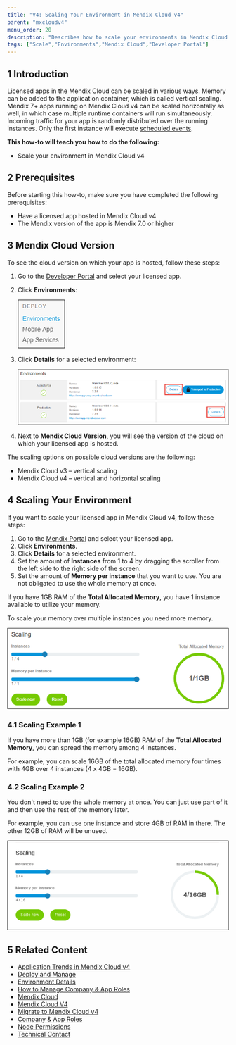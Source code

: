 ```yaml
---
title: "V4: Scaling Your Environment in Mendix Cloud v4"
parent: "mxcloudv4"
menu_order: 20
description: "Describes how to scale your environments in Mendix Cloud v4."
tags: ["Scale","Environments","Mendix Cloud","Developer Portal"]
---
```


## 1 Introduction

Licensed apps in the Mendix Cloud can be scaled in various ways. Memory can be added to the application container, which is called vertical scaling. Mendix 7+ apps running on Mendix Cloud v4 can be scaled horizontally as well, in which case multiple runtime containers will run simultaneously. Incoming traffic for your app is randomly distributed over the running instances. Only the first instance will execute [scheduled events](/refguide/scheduled-events).

**This how-to will teach you how to do the following:**

* Scale your environment in Mendix Cloud v4

## 2 Prerequisites

Before starting this how-to, make sure you have completed the following prerequisites:

* Have a licensed app hosted in Mendix Cloud v4
* The Mendix version of the app is Mendix 7.0 or higher

## 3 Mendix Cloud Version

To see the cloud version on which your app is hosted, follow these steps:

1. Go to the [Developer Portal](http://home.mendix.com) and select your licensed app.
2.  Click **Environments**:

    ![](attachments/scale-environment/deploy-scale.png)

3.  Click **Details** for a selected environment:

    ![](attachments/scale-environment/environment-details.png)

4. Next to **Mendix Cloud Version**, you will see the version of the cloud on which your licensed app is hosted.

The scaling options on possible cloud versions are the following:

*   Mendix Cloud v3 – vertical scaling
*   Mendix Cloud v4 – vertical and horizontal scaling

## 4 Scaling Your Environment

If you want to scale your licensed app in Mendix Cloud v4, follow these steps:

1. Go to the [Mendix Portal](http://home.mendix.com) and select your licensed app.
2. Click **Environments**.
3. Click **Details** for a selected environment.
4. Set the amount of **Instances** from 1 to 4 by dragging the scroller from the left side to the right side of the screen.
5. Set the amount of **Memory per instance** that you want to use. You are not obligated to use the whole memory at once.

If you have 1GB RAM of the **Total Allocated Memory**, you have 1 instance available to utilize your memory.

To scale your memory over multiple instances you need more memory.

![](attachments/scale-environment/scale.png)

### 4.1 Scaling Example 1

If you have more than 1GB (for example 16GB) RAM of the **Total Allocated Memory**, you can spread the memory among 4 instances.

For example, you can scale 16GB of the total allocated memory four times with 4GB over 4 instances (4 x 4GB = 16GB).

### 4.2 Scaling Example 2

You don't need to use the whole memory at once. You can just use part of it and then use the rest of the memory later.

For example, you can use one instance and store 4GB of RAM in there. The other 12GB of RAM will be unused.

![](attachments/scale-environment/scaling.png)

## 5 Related Content

* [Application Trends in Mendix Cloud v4](/developerportal/operate/trends-v4)
* [Deploy and Manage](index)
* [Environment Details](environments-details)
* [How to Manage Company & App Roles](/developerportal/company-app-roles/manage-roles)
* [Mendix Cloud](mendix-cloud-deploy)
* [Mendix Cloud V4](mxcloudv4)
* [Migrate to Mendix Cloud v4](migrating-to-v4)
* [Company & App Roles](/developerportal/company-app-roles/index)
* [Node Permissions](/developerportal/deploy/node-permissions)
* [Technical Contact](/developerportal/company-app-roles/technical-contact)
